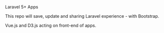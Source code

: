 Laravel 5+ Apps

This repo will save, update and sharing Laravel experience - with Bootstrap.

Vue.js and D3.js acting on front-end of apps.


